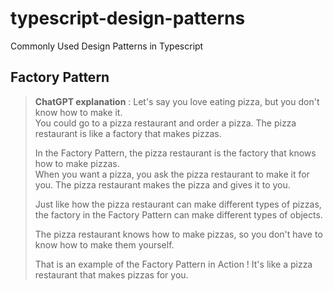 # typescript-design-patterns
 Commonly Used Design Patterns in Typescript

##  Factory Pattern 

> **ChatGPT explanation** : Let's say you love eating pizza, but you don't know how to make it.   
> You could go to a pizza restaurant and order a pizza. The pizza restaurant is like a factory that makes pizzas.
>
>In the Factory Pattern, the pizza restaurant is the factory that knows how to make pizzas.  
>When you want a pizza, you ask the pizza restaurant to make it for you. The pizza restaurant makes the pizza and gives it to you.
>
>Just like how the pizza restaurant can make different types of pizzas, the factory in the Factory Pattern can make different types of objects.  
>
>The pizza restaurant knows how to make pizzas, so you don't have to know how to make them yourself.
>
>That is an example of the Factory Pattern in Action ! It's like a pizza restaurant that makes pizzas for you.
